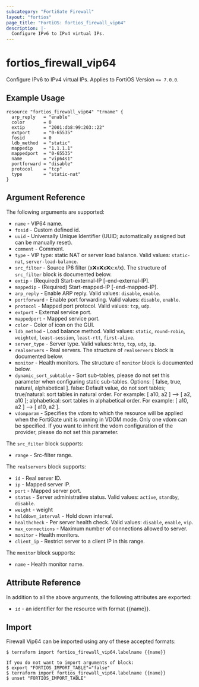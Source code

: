 ```yaml
---
subcategory: "FortiGate Firewall"
layout: "fortios"
page_title: "FortiOS: fortios_firewall_vip64"
description: |-
  Configure IPv6 to IPv4 virtual IPs.
---
```


# fortios_firewall_vip64
Configure IPv6 to IPv4 virtual IPs. Applies to FortiOS Version `<= 7.0.0`.

## Example Usage

```hcl
resource "fortios_firewall_vip64" "trname" {
  arp_reply   = "enable"
  color       = 0
  extip       = "2001:db8:99:203::22"
  extport     = "0-65535"
  fosid       = 0
  ldb_method  = "static"
  mappedip    = "1.1.1.1"
  mappedport  = "0-65535"
  name        = "vip64s1"
  portforward = "disable"
  protocol    = "tcp"
  type        = "static-nat"
}
```

## Argument Reference

The following arguments are supported:

* `name` - VIP64 name.
* `fosid` - Custom defined id.
* `uuid` - Universally Unique Identifier (UUID; automatically assigned but can be manually reset).
* `comment` - Comment.
* `type` - VIP type: static NAT or server load balance. Valid values: `static-nat`, `server-load-balance`.
* `src_filter` - Source IP6 filter (x:x:x:x:x:x:x:x/x). The structure of `src_filter` block is documented below.
* `extip` - (Required) Start-external-IP [-end-external-IP].
* `mappedip` - (Required) Start-mapped-IP [-end-mapped-IP].
* `arp_reply` - Enable ARP reply. Valid values: `disable`, `enable`.
* `portforward` - Enable port forwarding. Valid values: `disable`, `enable`.
* `protocol` - Mapped port protocol. Valid values: `tcp`, `udp`.
* `extport` - External service port.
* `mappedport` - Mapped service port.
* `color` - Color of icon on the GUI.
* `ldb_method` - Load balance method. Valid values: `static`, `round-robin`, `weighted`, `least-session`, `least-rtt`, `first-alive`.
* `server_type` - Server type. Valid values: `http`, `tcp`, `udp`, `ip`.
* `realservers` - Real servers. The structure of `realservers` block is documented below.
* `monitor` - Health monitors. The structure of `monitor` block is documented below.
* `dynamic_sort_subtable` - Sort sub-tables, please do not set this parameter when configuring static sub-tables. Options: [ false, true, natural, alphabetical ]. false: Default value, do not sort tables; true/natural: sort tables in natural order. For example: [ a10, a2 ] --> [ a2, a10 ]; alphabetical: sort tables in alphabetical order. For example: [ a10, a2 ] --> [ a10, a2 ].
* `vdomparam` - Specifies the vdom to which the resource will be applied when the FortiGate unit is running in VDOM mode. Only one vdom can be specified. If you want to inherit the vdom configuration of the provider, please do not set this parameter.

The `src_filter` block supports:

* `range` - Src-filter range.

The `realservers` block supports:

* `id` - Real server ID.
* `ip` - Mapped server IP.
* `port` - Mapped server port.
* `status` - Server administrative status. Valid values: `active`, `standby`, `disable`.
* `weight` - weight
* `holddown_interval` - Hold down interval.
* `healthcheck` - Per server health check. Valid values: `disable`, `enable`, `vip`.
* `max_connections` - Maximum number of connections allowed to server.
* `monitor` - Health monitors.
* `client_ip` - Restrict server to a client IP in this range.

The `monitor` block supports:

* `name` - Health monitor name.


## Attribute Reference

In addition to all the above arguments, the following attributes are exported:
* `id` - an identifier for the resource with format {{name}}.

## Import

Firewall Vip64 can be imported using any of these accepted formats:
```
$ terraform import fortios_firewall_vip64.labelname {{name}}

If you do not want to import arguments of block:
$ export "FORTIOS_IMPORT_TABLE"="false"
$ terraform import fortios_firewall_vip64.labelname {{name}}
$ unset "FORTIOS_IMPORT_TABLE"
```

